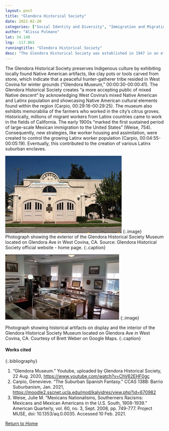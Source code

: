 ```yaml
---
layout: post
title: "Glendora Historical Society"
date: 2021-02-20
categories: ["Social Identity and Diversity", "Immigration and Migration", "Economic (Im)mobility and Class"]
author: "Alissa Pulmano"
lat: 34.140
lng: -117.865
runningtitle: "Glendora Historical Society"
desc: "The Glendora Historical Society was established in 1947 in an effort to preserve the history and culture of the people of Upper San Gabriel Valley."
---
```

The Glendora Historical Society preserves Indigenous culture by exhibiting locally found Native American artifacts, like clay pots or tools carved from stone, which indicate that a peaceful hunter-gatherer tribe resided in West Covina for winter grounds (“Glendora Museum,” 00:00:30-00:00:41). The Glendora Historical Society creates “a more accepting public of mixed Native descent” by acknowledging West Covina’s mixed Native American and Latinx population and showcasing Native American cultural elements found within the region (Carpio, 00:29:16-00:29:25). The museum also exhibits memorabilia of the farmers who worked in the city’s citrus groves. Historically, millions of migrant workers from Latinx countries came to work in the fields of California. The early 1900s “marked the first sustained period of large-scale Mexican immigration to the United States” (Weise, 754). Consequently, new strategies, like worker housing and assimilation, were created to control the growing Latinx worker population (Carpio, 00:04:55-00:05:19). Eventually, this contributed to the creation of various Latinx suburban enclaves.

![Exterior of Glendora Historical Society](images/GlendoraHistoricalSocietyMuseum_Pin1_Image1.jpg)
   {:.image}
Photograph showing the exterior of the Glendora Historical Society Museum located on Glendora Ave in West Covina, CA. Source: Glendora Historical Society official website - home page.
   {:.caption}

![Int. Glendora Historical Society](images/GlendoraHistoricalSocietyMuseum_Pin1_Image2.jpg)
   {:.image}

Photograph showing historical artifacts on display and the interior of the Glendora Historical Society Museum located on Glendora Ave in West Covina, CA. Courtesy of Brett Weber on Google Maps.
   {:.caption}
   
#### Works cited

{:.bibliography}
1. “Glendora Museum.” Youtube, uploaded by Glendora Historical Society, 22 Aug. 2020, https://www.youtube.com/watch?v=ChV62EHF0gc
2. Carpio, Genevieve. “The Suburban Spanish Fantasy.” CCAS 138B: Barrio Suburbanism, Jan. 2021, https://moodle2.sscnet.ucla.edu/mod/kalvidres/view.php?id=670982
3. Weise, Julie M. “Mexicans Nationalisms, Southerners Racisms: Mexicans and Mexican Americans in the U.S. South, 1908-1939.” American Quarterly, vol. 60, no. 3, Sept. 2008, pp. 749-777. Project MUSE, doi: 10.1353/aq.0.0035. Accessed 10 Feb. 2021.

[Return to Home](https://uclachicanxstudies.github.io/BarrioSuburbanisms/)
